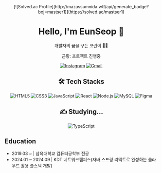 <div align="center">
[![Solved.ac Profile](http://mazassumnida.wtf/api/generate_badge?boj=mastser1)](https://solved.ac/mastser1)
</div>

<div align="center">
 
# Hello, I'm EunSeop 👋

개발자의 꿈을 꾸는 코린이 🧑‍💻

근황: 프로젝트 진행중

[![Instagram](https://img.shields.io/badge/Instagram-E4405F?style=flat-square&logo=Instagram&logoColor=white)](https://www.instagram.com/_xunxeo6/) 
[![Gmail](https://img.shields.io/badge/Gmail-D14836?style=flat-square&logo=gmail&logoColor=white)](mailto:asxzqw12@gmail.com)

## 🛠 Tech Stacks

![HTML5](https://img.shields.io/badge/-HTML5-E34F26?style=flat-square&logo=html5&logoColor=white)
![CSS3](https://img.shields.io/badge/-CSS3-1572B6?style=flat-square&logo=css3)
![JavaScript](https://img.shields.io/badge/-JavaScript-F7DF1E?style=flat-square&logo=javascript&logoColor=black)
![React](https://img.shields.io/badge/-React-61DAFB?style=flat-square&logo=react&logoColor=black)
![Node.js](https://img.shields.io/badge/-Node.js-339933?style=flat-square&logo=node.js&logoColor=white)
![MySQL](https://img.shields.io/badge/-MySQL-4479A1?style=flat-square&logo=mysql&logoColor=white)
![Figma](https://img.shields.io/badge/-Figma-F24E1E?style=flat-square&logo=figma&logoColor=white)

## ✍️ Studying...

![TypeScript](https://img.shields.io/badge/-TypeScript-61DAFB?style=flat-square&logo=typescript&logoColor=black)
</div>

## Education
 - 2019.03 ~ | 삼육대학교 컴퓨터공학부 전공
 - 2024.01 ~ 2024.09 | KDT 네트워크캠퍼스(자바 스프링 리액트로 완성하는 클라우드 활용 풀스택 개발)
